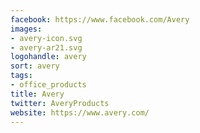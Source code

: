 ```yaml
---
facebook: https://www.facebook.com/Avery
images:
- avery-icon.svg
- avery-ar21.svg
logohandle: avery
sort: avery
tags:
- office_products
title: Avery
twitter: AveryProducts
website: https://www.avery.com/
---
```

